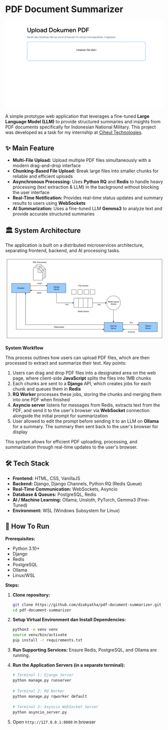 # PDF Document Summarizer

![alt text](img/initial_page.png)

A simple prototype web application that leverages a fine-tuned **Large Language Model (LLM)** to provide structured summaries and insights from PDF documents specifically for Indonesian National Military. This project was developed as a task for my internship at [Ciheul Technologies](https://www.ciheul.com/).


## ✨ Main Feature

* **Multi-File Upload:** Upload multiple PDF files simultaneously with a modern drag-and-drop interface
* **Chunking-Based File Upload:** Break large files into smaller chunks for reliable and efficient uploads
* **Asynchronous Processing:** Uses **Python RQ** and **Redis** to handle heavy processing (text extraction & LLM) in the background without blocking the user interface
* **Real-Time Notification:** Provides real-time status updates and summary results to users using **WebSockets**
* **AI Summarization:** Uses a fine-tuned LLM **Gemma3** to analyze text and provide accurate structured summaries


## 🏛️ System Architecture

The application is built on a distributed microservices architecture, separating frontend, backend, and AI processing tasks.

![alt text](img/system_architecture.png)

**System Workflow**

This process outlines how users can upload PDF files, which are then processed to extract and summarize their text. Key points: 

1. Users can drag and drop PDF files into a designated area on the web page, where client-side **JavaScript** splits the files into 1MB chunks
2. Each chunks are sent to a **Django** API, which creates jobs for each chunk and queues them in **Redis**
3. **RQ Worker** processes these jobs, storing the chunks and merging them into one PDF when finished
4. **Asyncio server** listens for messages from Redis, extracts text from the PDF, and send it to the user's browser via **WebSocket** connection alongside the initial prompt for summarization
5. User allowed to edit the prompt before sending it to an LLM on **Ollama** for a summary. The summary then sent back to the user's browser for display

This system allows for efficient PDF uploading, processing, and summarization through real-time updates to the user's browser.


## 🛠️ Tech Stack

* **Frontend:** HTML, CSS, VanillaJS
* **Backend:** Django, Django Channels, Python RQ (Redis Queue)
* **Real-Time Communication:** WebSockets, Asyncio
* **Database & Queues:** PostgreSQL, Redis
* **AI / Machine Learning:** Ollama, Unsloth, PyTorch, Gemma3 (Fine-Tuned)
* **Environment:** WSL (Windows Subsystem for Linux)


## 🚀 How To Run

**Prerequisites:**
* Python 3.10+
* Django
* Redis
* PostgreSQL
* Ollama
* Linux/WSL


**Steps:**
1.  **Clone repository:**
    ```bash
    git clone https://github.com/dzakyatha/pdf-document-summarizer.git
    cd pdf-document-summarizer
    ```
2.  **Setup Virtual Environment dan Install Dependencies:**
    ```bash
    python3 -m venv venv
    source venv/bin/activate
    pip install -r requirements.txt
    ```
3.  **Run Supporting Services:**
    Ensure Redis, PostgreSQL, and Ollama are running.

4.  **Run the Application Servers (in a separate terminal):**
    ```bash
    # Terminal 1: Django Server
    python manage.py runserver

    # Terminal 2: RQ Worker
    python manage.py rqworker default

    # Terminal 3: Asyncio WebSocket Server
    python asyncio_server.py
    ```
5.  Open `http://127.0.0.1:8000` in browser

